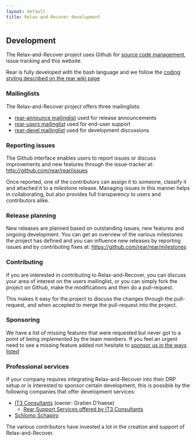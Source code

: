 ```yaml
---
layout: default
title: Relax-and-Recover development
---
```


## Development
The Relax-and-Recover project uses Github for [source code management](https://github.com/rear),
issue tracking and this website.

Rear is fully developed with the bash language and we follow the [coding styling described on the rear wiki page](https://github.com/rear/rear/wiki/Coding-Style)


### Mailinglists
The Relax-and-Recover project offers three mailinglists:

 - [rear-announce mailinglist](http://lists.relax-and-recover.org/mailman/listinfo/rear-announce)
   used for release announcements
 - [rear-users mailinglist](http://lists.relax-and-recover.org/mailman/listinfo/rear-users)
   used for end-user support
 - [rear-devel mailinglist](http://lists.relax-and-recover.org/mailman/listinfo/rear-devel)
   used for development discussions


### Reporting issues
The Github interface enables users to report issues or discuss improvements
and new features through the issue-tracker at:
<http://github.com/rear/rear/issues>

Once reported, one of the contributors can assign it to someone, classify it
and attached it to a milestone release. Managing issues in this manner helps
in collaborating, but also provides full transparency to users and contributors
alike.


### Release planning
New releases are planned based on outstanding issues, new features and ongoing
development. You can get an overview of the various milestones the project has
defined and you can influence new releases by reporting issues and by
contributing fixes at: <https://github.com/rear/rear/milestones>


### Contributing
If you are interested in contributing to Relax-and-Recover, you can discuss
your area of interest on the users mailinglist, or you can simply fork the
project on Github, make the modifications and then do a pull-request.

This makes it easy for the project to discuss the changes through the
pull-request, and when accepted to merge the pull-request into the project.

### Sponsoring
We have a list of missing features that were requested but never got to a point
of being implemented by the team members. If you feel an urgent need to see a
missing feature added not hesitate to [sponsor us in the ways listed](http://relax-and-recover.org/support/sponsors)

### Professional services
If your company requires integrating Relax-and-Recover into their DRP setup or
is interested to sponsor certain development, this is possible by the following
companies that offer development services:

 - [IT3 Consultants](http://www.it3.be/) (owner: Gratien D'haese)
   * [Rear Support Services offered by IT3 Consultants](http://www.it3.be/rear-support/)
 - [Schlomo Schapiro](http://consulting.schlomo.schapiro.org/)

The various contributors have invested a lot in the creation and support
of Relax-and-Recover.
